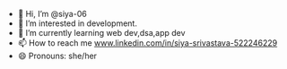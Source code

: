 - 👋 Hi, I’m @siya-06
- 👀 I’m interested in development.
- 🌱 I’m currently learning web dev,dsa,app dev
- 📫 How to reach me www.linkedin.com/in/siya-srivastava-522246229
- 😄 Pronouns: she/her

<!---
siya-06/siya-06 is a ✨ special ✨ repository because its `README.md` (this file) appears on your GitHub profile.
You can click the Preview link to take a look at your changes.
--->
